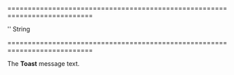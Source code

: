 ===========================================================================
<!--default-->''<!--/default-->
<!--type-->String<!--/type-->
===========================================================================

<!--shortDescription-->
The **Toast** message text.
<!--/shortDescription-->

<!--fullDescription-->

<!--/fullDescription-->